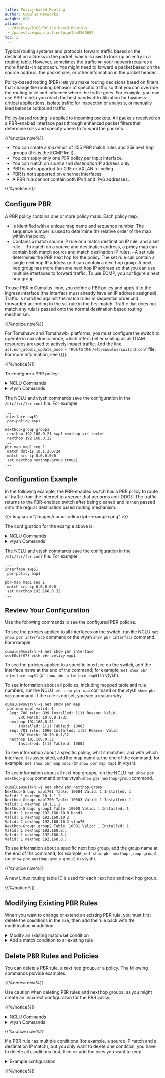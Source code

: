 ```yaml
---
title: Policy-based Routing
author: Cumulus Networks
weight: 820
aliases:
 - /display/DOCS/Policy+based+Routing
 - /pages/viewpage.action?pageId=8366698
toc: 3
---
```

Typical routing systems and protocols forward traffic based on the destination address in the packet, which is used to look up an entry in a routing table. However, sometimes the traffic on your network requires a more hands-on approach. You might need to forward a packet based on the source address, the packet size, or other information in the packet header.

Policy-based routing (PBR) lets you make routing decisions based on filters that change the routing behavior of specific traffic so that you can override the routing table and influence where the traffic goes. For example, you can use PBR to help you reach the best bandwidth utilization for business-critical applications, isolate traffic for inspection or analysis, or manually load balance outbound traffic.

Policy-based routing is applied to incoming packets. All packets received on a PBR-enabled interface pass through enhanced packet filters that determine rules and specify where to forward the packets.

{{%notice note%}}

- You can create a *maximum* of 255 PBR match rules and 256 next hop groups (this is the ECMP limit).
- You can apply only one PBR policy per input interface.
- You can match on *source* and *destination* IP address only.
- PBR is not supported for GRE or VXLAN tunneling.
- PBR is not supported on ethernet interfaces.
- A PBR rule cannot contain both IPv4 and IPv6 addresses.

{{%/notice%}}

## Configure PBR

A PBR policy contains one or more policy maps. Each policy map:

- Is identified with a unique map name and sequence number. The sequence number is used to determine the relative order of the map within the policy.
- Contains a match source IP rule or a match destination IP rule, and a set rule.
      - To match on a source and destination address, a policy map can contain both match source and match destination IP rules.
      - A set rule determines the PBR next hop for the policy. The set rule can contain a single next hop IP address or it can contain a next hop group. A next hop group has more than one next hop IP address so that you can use multiple interfaces to forward traffic. To use ECMP, you configure a next hop group.

To use PBR in Cumulus linux, you define a PBR policy and apply it to the ingress interface (the interface must already have an IP address assigned). Traffic is matched against the match rules in sequential order and forwarded according to the set rule in the first match. Traffic that does not match any rule is passed onto the normal destination based routing mechanism.

{{%notice note%}}

For Tomahawk and Tomahawk+ platforms, you must configure the switch to operate in non-atomic mode, which offers better scaling as all TCAM resources are used to actively impact traffic. Add the line `acl.non_atomic_update_mode = TRUE` to the `/etc/cumulus/switchd.conf` file. For more information, see {{<link url="Netfilter-ACLs#nonatomic-update-mode-and-atomic-update-mode" text="Nonatomic Update Mode vs. Atomic Update Mode">}}.

{{%/notice%}}

To configure a PBR policy:

<details>

<summary>NCLU Commands </summary>

1. Configure the policy map. The example commands below configure a policy map called `map1` with sequence number 1, that matches on destination address 10.1.2.0/24 and source address 10.1.4.1/24.

{{%notice note%}}

If the IP address in the rule is `0.0.0.0/0 or ::/0`, any IP address is a match. You cannot mix IPv4 and IPv6 addresses in a rule.

{{%/notice%}}

```
cumulus@switch:~$ net add pbr-map map1 seq 1 match dst-ip 10.1.2.0/24
cumulus@switch:~$ net add pbr-map map1 seq 1 match src-ip 10.1.4.1/24
```

2. Either apply a *next hop* or a *next hop* group to the policy map. The example command below applies the next hop 192.168.0.31 on  the output interface swp2 and VRF `rocket` to the `map1` policy map. The output interface and VRF are optional, however, you *must* specify the VRF you want to use for resolution if the next hop is *not* in the default VRF.

```
cumulus@switch:~$ net add pbr-map map1 seq 1 set nexthop 192.168.0.31 swp2 nexthop-vrf rocket
```

To apply a next hop group (for ECMP) to the policy map, first create the next hop group, then apply the group to the policy map. The example commands below create a next hop group called `group1` that contains the next hop 192.168.0.21 on output interface swp1 and VRF `rocket`, and the next hop 192.168.0.22, then applies the next hop group `group1` to the `map1` policy map.

{{%notice note%}}

The output interface and VRF are optional. However, you must specify the VRF if the next hop is not in the default VRF.

{{%/notice%}}

```
cumulus@switch:~$ net add nexthop-group group1 nexthop 192.168.0.21 swp1 nexthop-vrf rocket
cumulus@switch:~$ net add nexthop-group group1 nexthop 192.168.0.22
cumulus@switch:~$ net add pbr-map map1 seq 1 set nexthop-group group1
```

3. Assign the PBR policy to an ingress interface. The example command below assigns the PBR policy `map1` to interface swp51:

```
cumulus@switch:~$ net add interface swp51 pbr-policy map1
cumulus@switch:~$ net pending
cumulus@switch:~$ net commit
```

{{%notice note%}}

You can only set one policy per interface.

{{%/notice%}}

</details>

<details>

<summary>vtysh Commands </summary>

1. Before you run the vtysh commands, you need to enable the `pbrd` service in the `/etc/frr/daemons` file, then restart FRR with the `systemctl restart frr.service` command.

```
cumulus@leaf01:~$ sudo nano /etc/frr/daemons
...
bgpd=yes
ospfd=no
ospf6d=no
ripd=no
ripngd=no
isisd=no
fabricd=no
pimd=no
ldpd=no
nhrpd=no
eigrpd=no
babeld=no
sharpd=no
pbrd=yes
...
```

2. Configure the policy map. The example commands below configure a policy map called `map1` with sequence number 1, that matches on destination address 10.1.2.0/24 and source address 10.1.4.1/24.

```
cumulus@switch:~$ sudo vtysh

switch# configure terminal
switch(config)# pbr-map map1 seq 1 
switch(config-pbr-map)# match dst-ip 10.1.2.0/24
switch(config-pbr-map)# match src-ip 10.1.4.1/24 
```

{{%notice note%}}

If the IP address in the rule is `0.0.0.0/0 or ::/0`, any IP address is a match. You cannot mix IPv4 and IPv6 addresses in a rule.

{{%/notice%}}

2.  Either apply a *next hop* or a *next hop* group to the policy map. The example command below applies the next hop 192.168.0.31 on the output interface swp2 and VRF `rocket` to the `map1` policy map. The output interface and VRF are optional, however, you *must* specify the VRF you want to use for resolution if the next hop is *not* in the default VRF.

```
switch(config-pbr-map)# set nexthop 192.168.0.31 swp2 nexthop-vrf rocket
switch(config-pbr-map)# exit
switch(config)#
```

To apply a next hop group (for ECMP) to the policy map, first create the next hop group, then apply the group to the policy map. The example commands below create a next hop group called `group1` that contains the next hop 192.168.0.21 on output interface swp1 and VRF `rocket`, and the next hop 192.168.0.22, then applies the next hop group `group1` to the `map1` policy map.

{{%notice note%}}

The output interface and VRF are optional. However, you must specify the VRF if the next hop is not in the default VRF.

{{%/notice%}}

```
switch(config)# nexthop-group group1
switch(config-nh-group)# nexthop 192.168.0.21 swp1 nexthop-vrf rocket
switch(config-nh-group)# nexthop 192.168.0.22
switch(config-nh-group)# exit
switch(config)# pbr-map map1 seq 1
switch(config-pbr-map)# set nexthop-group group1
switch(config-pbr-map)# exit
switch(config)#
```

4. Assign the PBR policy to an ingress interface. The example command below assigns the PBR policy `map1` to interface swp51:

```
switch(config)# interface swp51
switch(config-if)# pbr-policy map1
switch(config-if)# end
switch# write memory
switch# exit
cumulus@switch:~$
```

{{%notice note%}}

You can only set one policy per interface.

{{%/notice%}}

</details>

The NCLU and vtysh commands save the configuration in the `/etc/frr/frr.conf` file. For example:

```
...
interface swp51
 pbr-policy map1
...
nexthop-group group1
 nexthop 192.168.0.21 swp1 nexthop-vrf rocket
 nexthop 192.168.0.22
...
pbr-map map1 seq 1
 match dst-ip 10.1.2.0/24
 match src-ip 0.0.0.0/0
 set nexthop nexthop-group group1
...
```

## Configuration Example

In the following example, the PBR-enabled switch has a PBR policy to route all traffic from the Internet to a server that performs anti-DDOS. The traffic returns to the PBR-enabled switch after being cleaned and is then passed onto the regular destination based routing mechanism.

{{< img src = "/images/cumulus-linux/pbr-example.png" >}}

The configuration for the example above is:

<details>

<summary>NCLU Commands </summary>

```
cumulus@switch:~$ net add pbr-map map1 seq 1 match src-ip 0.0.0.0/0
cumulus@switch:~$ net add pbr-map map1 seq 1 set nexthop 192.168.0.32
cumulus@switch:~$ net add interface swp51 pbr-policy map1
cumulus@switch:~$ net pending
cumulus@switch:~$ net commit
```

</details>

<details>

<summary>vtysh Commands </summary>

```
cumulus@switch:~$ sudo vtysh

switch# configure terminal
switch(config)# pbr-map map1 seq 1 
switch(config-pbr-map)# match src-ip 0.0.0.0/0
switch(config-pbr-map)# set nexthop 192.168.0.32
switch(config-pbr-map)# exit
switch(config)# interface swp51
switch(config-if)# pbr-policy map1
switch(config-if)# end
switch# write memory
switch# exit
cumulus@switch:~$
```

</details>

The NCLU and vtysh commands save the configuration in the `/etc/frr/frr.conf` file. For example:

```
...
interface swp51
 pbr-policy map1
...
pbr-map map1 seq 1
 match src-ip 0.0.0.0/0
 set nexthop 192.168.0.32
...
```

## Review Your Configuration

Use the following commands to see the configured PBR policies.

To see the policies applied to all interfaces on the switch, run the NCLU `net show pbr interface` command or the vtysh `show pbr interface` command. For example:

```
cumulus@switch:~$ net show pbr interface
swp55s3(67) with pbr-policy map1
```

To see the policies applied to a specific interface on the switch, add the interface name at the end of the command; for example, `net show pbr interface swp51` (or `show pbr interface swp51` in vtysh).

To see information about all policies, including mapped table and rule numbers, run the NCLU `net show pbr map` command or the vtysh `show pbr map` command. If the rule is not set, you see a reason why.

```
cumulus@switch:~$ net show pbr map
 pbr-map map1 valid: 1
  Seq: 700 rule: 999 Installed: 1(1) Reason: Valid
      SRC Match: 10.0.0.1/32
  nexthop 192.168.0.32
      Installed: 1(1) Tableid: 10003
  Seq: 701 rule: 1000 Installed: 1(2) Reason: Valid
      SRC Match: 90.70.0.1/32
  nexthop 192.168.0.32
      Installed: 1(1) Tableid: 10004
```

To see information about a specific policy, what it matches, and with which interface it is associated, add the map name at the end of the command; for example, `net show pbr map map1` (or `show pbr map map1` in vtysh).

To see information about all next hop groups, run the NCLU `net show pbr nexthop-group` command or the vtysh `show pbr nexthop-group` command.

```
cumulus@switch:~$ net show pbr nexthop-group
Nexthop-Group: map1701 Table: 10004 Valid: 1 Installed: 1
Valid: 1 nexthop 10.1.1.2
Nexthop-Group: map1700 Table: 10003 Valid: 1 Installed: 1
Valid: 1 nexthop 10.1.1.2
Nexthop-Group: group1 Table: 10000 Valid: 1 Installed: 1
Valid: 1 nexthop 192.168.10.0 bond1
Valid: 1 nexthop 192.168.10.2
Valid: 1 nexthop 192.168.10.3 vlan70
Nexthop-Group: group2 Table: 10001 Valid: 1 Installed: 1
Valid: 1 nexthop 192.168.8.1
Valid: 1 nexthop 192.168.8.2
Valid: 1 nexthop 192.168.8.3
```

To see information about a specific next hop group, add the group name at the end of the command; for example, `net show pbr nexthop-group group1` (or `show pbr nexthop-group group1` in vtysh).

{{%notice note%}}

A new Linux routing table ID is used for each next hop and next hop group.

{{%/notice%}}

## Modifying Existing PBR Rules

When you want to change or extend an existing PBR rule, you must first delete the conditions in the rule, then add the rule back with the modification or addition.

<details>

<summary> Modify an existing match/set condition </summary>

The example below shows an existing configuration.

```
cumulus@switch:~$ net show pbr map
Seq: 4 rule: 303 Installed: 1(10) Reason: Valid
    SRC Match: 10.1.4.1/24
    DST Match: 10.1.2.0/24
 nexthop 192.168.0.21
    Installed: 1(1) Tableid: 10009
```

The NCLU commands for the above configuration are:

```
cumulus@switch:~$ net add pbr-map pbr-policy seq 4 match src-ip 10.1.4.1/24
cumulus@switch:~$ net add pbr-map pbr-policy seq 4 match dst-ip 10.1.2.0/24
cumulus@switch:~$ net add pbr-map pbr-policy seq 4 set nexthop 192.168.0.21
```

To change the source IP match from 10.1.4.**1**/24 to 10.1.4.**2**/24, you must delete the existing sequence by explicitly specifying the match/set condition. For example:

```
cumulus@switch:~$ net del pbr-map pbr-policy seq 4 match src-ip 10.1.4.1/24
cumulus@switch:~$ net del pbr-map pbr-policy seq 4 match dst-ip 10.1.2.0/24
cumulus@switch:~$ net del pbr-map pbr-policy seq 4 set nexthop 192.168.0.21
cumulus@switch:~$ net commit
```

Add the new rule with the following NCLU commands:

```
cumulus@switch:~$ net add pbr-map pbr-policy seq 4 match src-ip 10.1.4.2/24
cumulus@switch:~$ net add pbr-map pbr-policy seq 4 match dst-ip 10.1.2.0/24
cumulus@switch:~$ net add pbr-map pbr-policy seq 4 set nexthop 192.168.0.21
cumulus@switch:~$ net commit
```

Run the `net show pbr map` command to verify that the rule has the updated source IP match:

```
cumulus@switch:~$ net show pbr map
Seq: 4 rule: 303 Installed: 1(10) Reason: Valid
     SRC Match: 10.1.4.2/24
     DST Match: 10.1.2.0/24
   nexthop 192.168.0.21
     Installed: 1(1) Tableid: 10012
```

Run the `ip rule show` command to verify the entry in the kernel:

```
cumulus@switch:~$ ip rule show

303:	from 10.1.4.1/24 to 10.1.4.2 iif swp16 lookup 10012
```

Run the following command to verify `switchd`:

```
cumulus@switch:~$ sudo cat /cumulus/switchd/run/iprule/show | grep 303 -A 1
303: from 10.1.4.1/24 to 10.1.4.2 iif swp16 lookup 10012
     [hwstatus: unit: 0, installed: yes, route-present: yes, resolved: yes, nh-valid: yes, nh-type: nh, ecmp/rif: 0x1, action: route,  hitcount: 0]
```

</details>

<details>

<summary>Add a match condition to an existing rule </summary>

The example below shows an existing configuration, where only one source IP match is configured:

```
Seq: 3 rule: 302 Installed: 1(9) Reason: Valid
	SRC Match: 10.1.4.1/24
nexthop 192.168.0.21
	Installed: 1(1) Tableid: 10008
```

The NCLU commands for the above configuration are:

```
net add pbr-map pbr-policy seq 3 match src-ip 10.1.4.1/24
net add pbr-map pbr-policy seq 3 set nexthop 192.168.0.21
```

To add a destination IP match to the rule, you must delete the existing rule sequence:

```
net del pbr-map pbr-policy seq 3 match src-ip 10.1.4.1/24
net del pbr-map pbr-policy seq 3 set nexthop 192.168.0.21
net commit
```

Add back the source IP match and nexthop condition, and add the new destination IP match (dst-ip 10.1.2.0/24):

```
net add pbr-map pbr-policy seq 3 match src-ip 10.1.4.1/24
net add pbr-map pbr-policy seq 3 match dst-ip 10.1.2.0/24
net add pbr-map pbr-policy seq 3 set nexthop 192.168.0.21
net commit
```

Run the `net show pbr map` command to verify the update:

```
Seq: 3 rule: 302 Installed: 1(9) Reason: Valid
    SRC Match: 10.1.4.1/24
    DST Match: 10.1.2.0/24
   nexthop 192.168.0.21
    Installed: 1(1) Tableid: 10013
```

Run the `ip rule show` command to verify the entry in the kernel:

```
302:   from 10.1.4.1/24 to 10.1.2.0 iif swp16 lookup 10013
```

Run the following command to verify `switchd`:

```
cumulus@mlx-2400-91:~$ cat /cumulus/switchd/run/iprule/show | grep 302 -A 1
302: from 10.1.4.1/24 to 10.1.2.0 iif swp16 lookup 10013
     [hwstatus: unit: 0, installed: yes, route-present: yes, resolved: yes, nh-valid: yes, nh-type: nh, ecmp/rif: 0x1, action: route,  hitcount: 0]
```

</details>

## Delete PBR Rules and Policies

You can delete a PBR rule, a next hop group, or a policy. The following commands provide examples.

{{%notice note%}}

Use caution when deleting PBR rules and next hop groups, as you might create an incorrect configuration for the PBR policy.

{{%/notice%}}

<details>

<summary>NCLU Commands </summary>

The following examples show how to delete a PBR rule match:

```
cumulus@switch:~$ net del pbr-map map1 seq 1 match dst-ip 10.1.2.0/24
cumulus@switch:~$ net pending
cumulus@switch:~$ net commit
```

The following examples show how to delete a next hop from a group:

```
cumulus@switch:~$ net del nexthop-group group1 nexthop 192.168.0.32 swp1 nexthop-vrf rocket
cumulus@switch:~$ net pending
cumulus@switch:~$ net commit
```

The following examples show how to delete a next hop group:

```
cumulus@switch:~$ net del nexthop-group group1
cumulus@switch:~$ net pending
cumulus@switch:~$ net commit
```

The following examples show how to delete a PBR policy so that the PBR interface is no longer receiving PBR traffic:

```
cumulus@switch:~$ net del interface swp3 pbr-policy map1
cumulus@switch:~$ net pending
cumulus@switch:~$ net commit
```

The following examples show how to delete a PBR rule:

```
cumulus@switch:~$ net del pbr-map map1 seq 1
cumulus@switch:~$ net pending
cumulus@switch:~$ net commit
```

</details>

<details>

<summary>vtysh Commands </summary>

The following examples show how to delete a PBR rule match:

```
cumulus@switch:~$ sudo vtysh
switch# configure terminal
switch(config)# pbr-map map1 seq 1
switch(config-pbr-map)# no match dst-ip 10.1.2.0/24
switch(config-pbr-map)# end
switch# write memory
switch# exit
cumulus@switch:~$
```

The following examples show how to delete a next hop from a group:

```
cumulus@switch:~$ sudo vtysh
switch# configure terminal
switch(config)# nexthop-group group1
switch(config-nh-group)# no nexthop 192.168.0.32 swp1 nexthop-vrf rocket
switch(config-nh-group)# end
switch# write memory
switch# exit
cumulus@switch:~$
```

The following examples show how to delete a next hop group:

```
cumulus@switch:~$ sudo vtysh
switch# configure terminal
switch(config)# no set nexthop-group group1
switch(config)# end
switch# write memory
switch# exit
cumulus@switch:~$
```

The following examples show how to delete a PBR policy so that the PBR interface is no longer receiving PBR traffic:

```
cumulus@switch:~$ sudo vtysh
switch# configure terminal
switch(config)# interface swp51
switch(config-if)# no pbr-policy map1
switch(config-if)# end
switch# write memory
switch# exit
cumulus@switch:~$
```

The following examples show how to delete a PBR rule:

```
cumulus@switch:~$ sudo vtysh
switch# configure terminal
switch(config)# no pbr-map map1 seq 1
switch(config)# end
switch# write memory
switch# exit
cumulus@switch:~$
```

</details>

{{%notice note%}}

If a PBR rule has multiple conditions (for example, a source IP match and a destination IP match), but you only want to delete one condition, you have to delete all conditions first, then re-add the ones you want to keep.

<details>

<summary>Example configuration </summary>

The example below shows an existing configuration that has a source IP match and a destination IP match.

```
Seq: 6 rule: 305 Installed: 1(12) Reason: Valid
   SRC Match: 10.1.4.1/24
   DST Match: 10.1.2.0/24
nexthop 192.168.0.21
   Installed: 1(1) Tableid: 10011
```

The NCLU commands for the above configuration are:

```
net add pbr-map pbr-policy seq 6 match src-ip 10.1.4.1/24
net add pbr-map pbr-policy seq 6 match dst-ip 10.1.2.0/24
net add pbr-map pbr-policy seq 6 set nexthop 192.168.0.21
```

To remove the destination IP match, you must first delete all existing conditions defined under this sequence:

```
net del pbr-map pbr-policy seq 6 match src-ip 10.1.4.1/24
net del pbr-map pbr-policy seq 6 match dst-ip 10.1.2.0/24
net del pbr-map pbr-policy seq 6 set nexthop 192.168.0.21
net commit
```

Then, add back the conditions you want to keep:

```
net add pbr-map pbr-policy seq 6 match src-ip 10.1.4.1/24
net add pbr-map pbr-policy seq 6 set nexthop 192.168.0.21
net commit
```

</details>

{{%/notice%}}
